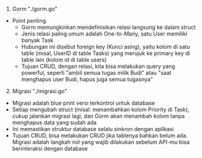 1. Gorm "./gorm.go"
- Point penting
    - Gorm memungkinkan mendefinisikan relasi langsung ke dalam struct
    - Jenis relasi paling umum adalah One-to-Many, satu User memiliki banyak Task
    - Hubungan ini disebut foreign key (Kunci asing), yaitu kolom di satu table (misal, UserID di table Tasks) yang merujuk ke primary key di table lain (kolom id di table users)
    - Tujuan CRUD, dengan relasi, kita bisa melakukan query yang powerful, seperti "ambil semua tugas milik Budi" atau "saat menghapus user Budi, hapus juga semua tugasnya"

2. Migrasi "./migrasi.go"
- Migrasi adalah blue print versi terkontrol untuk database
- Setiap mengubah struct (misal: menambahkan kolom Priority di Task), cukup jalankan migrasi lagi, dan Gorm akan menambah kolom tanpa menghapus data yang sudah ada
- Ini memastikan struktur database selalu sinkron dengan aplikasi
- Tujuan CRUD, bisa melakukan CRUD jika tablenya bahkan belum ada. Migrasi adalah langkah nol yang wajib dilakukan sebelum API-mu bisa berinteraksi dengan database

